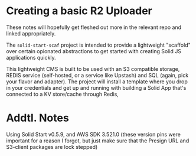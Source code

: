 # Creating a basic R2 Uploader
These notes will hopefully get fleshed out more in the relevant repo and linked appropriately.

The `solid-start-scaf` project is intended to provide a lightweight "scaffold" over certain opionated abstractions to get started with creating Solid JS applications quickly.

This lightweight CMS is built to be used with an S3 compatible storage, REDIS service (self-hosted, or a service like Upstash) and SQL (again, pick your flavor and adapter). The project will install a template where you drop in your credentials and get up and running with building a Solid App that's connected to a KV store/cache through Redis, 



# Addtl. Notes
Using Solid Start v0.5.9, and AWS SDK 3.521.0 (these version pins were important for a reason I forgot, but just make sure that the Presign URL and S3-client packages are lock stepped)

